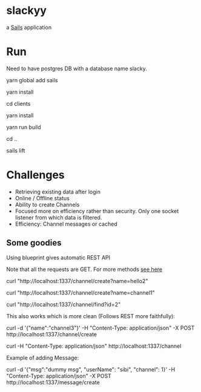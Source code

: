 # slackyy

a [Sails](http://sailsjs.org) application

# Run

Need to have postgres DB with a database name slacky.

yarn global add sails

yarn install

cd clients

yarn install

yarn run build

cd ..

sails lift

# Challenges

* Retrieving existing data after login
* Online / Offline status
* Ability to create Channels
* Focused more on efficiency rather than security. Only one socket listener from which data is filtered.
* Efficiency: Channel messages or cached

## Some goodies

Using blueprint gives automatic REST API

Note that all the requests are GET. For more methods [see here](http://sailsjs.com/documentation/concepts/blueprints/blueprint-actions)

curl "http://localhost:1337/channel/create?name=hello2"

curl "http://localhost:1337/channel/create?name=channel1"

curl "http://localhost:1337/channel/find?id=2"

This also works which is more clean (Follows REST more faithfully):

curl -d '{"name":"channel3"}' -H "Content-Type: application/json" -X POST http://localhost:1337/channel/create

curl -H "Content-Type: application/json" http://localhost:1337/channel

Example of adding Message:

curl -d '{"msg":"dummy msg", "userName": "sibi", "channel": 1}' -H "Content-Type: application/json" -X POST http://localhost:1337/message/create

